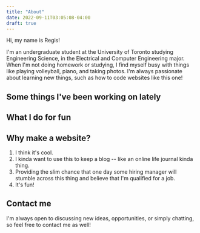 ```yaml
---
title: "About"
date: 2022-09-11T03:05:08-04:00
draft: true
---
```


Hi, my name is Regis!

I'm an undergraduate student at the University of Toronto studying Engineering Science, in the Electrical and Computer Engineering major. When I'm not doing homework or studying, I find myself busy with things like playing volleyball, piano, and taking photos. I'm always passionate about learning new things, such as how to code websites like this one! 

## Some things I've been working on lately

## What I do for fun

## Why make a website?
1. I think it's cool.
2. I kinda want to use this to keep a blog -- like an online life journal kinda thing.
3. Providing the slim chance that one day some hiring manager will stumble across this thing and believe that I'm qualified for a job.
4. It's fun!

## Contact me
I'm always open to discussing new ideas, opportunities, or simply chatting, so feel free to contact me as well!